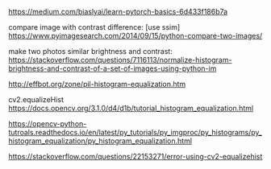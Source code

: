 https://medium.com/biaslyai/learn-pytorch-basics-6d433f186b7a

compare image with contrast difference: [use ssim]
https://www.pyimagesearch.com/2014/09/15/python-compare-two-images/

make two photos similar brightness and contrast:
https://stackoverflow.com/questions/7116113/normalize-histogram-brightness-and-contrast-of-a-set-of-images-using-python-im

http://effbot.org/zone/pil-histogram-equalization.htm

cv2.equalizeHist
https://docs.opencv.org/3.1.0/d4/d1b/tutorial_histogram_equalization.html

https://opencv-python-tutroals.readthedocs.io/en/latest/py_tutorials/py_imgproc/py_histograms/py_histogram_equalization/py_histogram_equalization.html

https://stackoverflow.com/questions/22153271/error-using-cv2-equalizehist
